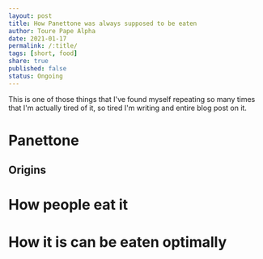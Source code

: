 ```yaml
---
layout: post
title: How Panettone was always supposed to be eaten
author: Toure Pape Alpha
date: 2021-01-17
permalink: /:title/
tags: [short, food]
share: true
published: false
status: Ongoing
---
```


This is one of those things that I've found myself repeating so many times that I'm actually tired 
of it, so tired I'm writing and entire blog post on it.

# Panettone
## Origins
# How people eat it
# How it is can be eaten optimally
